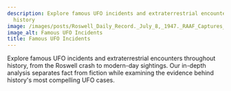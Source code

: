 ```yaml
---
description: Explore famous UFO incidents and extraterrestrial encounters throughout
  history
image: /images/posts/Roswell_Daily_Record._July_8,_1947._RAAF_Captures_Flying_Saucer_On_Ranch_in_Roswell_Region._Top_of_front_page.jpg
image_alt: Famous UFO Incidents
title: Famous UFO Incidents
---
```


Explore famous UFO incidents and extraterrestrial encounters throughout history, from the Roswell crash to modern-day sightings. Our in-depth analysis separates fact from fiction while examining the evidence behind history's most compelling UFO cases.